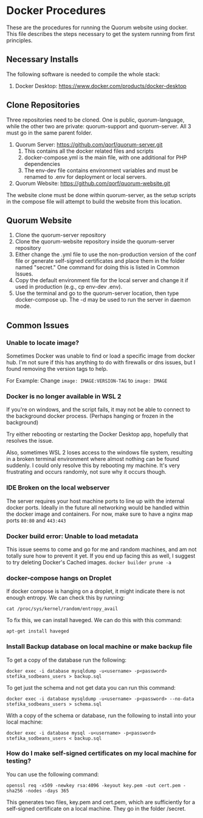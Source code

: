 # Docker Procedures

These are the procedures for running the Quorum website using docker. This file 
describes the steps necessary to get the system running from first principles. 


## Necessary Installs

The following software is needed to compile the whole stack:

1. Docker Desktop: https://www.docker.com/products/docker-desktop

## Clone Repositories

Three repositories need to be cloned. One is public, quorum-language, while the other two are private: quorum-support and quorum-server. All 3 must go in the same parent folder.



1. Quorum Server: https://github.com/qorf/quorum-server.git
    1. This contains all the docker related files and scripts
    2. docker-compose.yml is the main file, with one additional for PHP dependencies
    3. The env-dev file contains environment variables and must be renamed to .env for deployment or local servers.
2. Quorum Website: https://github.com/qorf/quorum-website.git

The website clone must be done within quorum-server, as the setup scripts in the compose file will attempt to build the website from this location.

## Quorum Website

1. Clone the quorum-server repository
2. Clone the quorum-website repository inside the quorum-server repository
3. Either change the .yml file to use the non-production version of the conf file or generate self-signed certificates and place them in the folder named "secret." One command for doing this is listed in Common Issues.
4. Copy the default environment file for the local server and change it if used in production (e.g., cp env-dev .env).
5. Use the terminal and go to the quorum-server location, then type docker-compose up. The -d may be used to run the server in daemon mode.


## Common Issues

### Unable to locate image?
Sometimes Docker was unable to find or load a specific image from docker hub. I'm not sure if this has anything to do with firewalls or dns issues, but I found removing the version tags to help.

For Example: Change `image: IMAGE:VERSION-TAG` to `image: IMAGE`

### Docker is no longer available in WSL 2
If you're on windows, and the script fails, it may not be able to connect to the background docker process. (Perhaps hanging or frozen in the background)

Try either rebooting or restarting the Docker Desktop app, hopefully that resolves the issue. 

Also, sometimes WSL 2 loses access to the windows file system, resulting in a broken terminal environment where almost nothing can be found suddenly. 
I could only resolve this by rebooting my machine. It's very frustrating and occurs randomly, not sure why it occurs though. 

### IDE Broken on the local webserver
The server requires your host machine ports to line up with the internal docker ports. Ideally in the future all networking would be handled within the docker image and containers. For now, make sure to have a nginx map ports `80:80` and `443:443`

### Docker build error: Unable to load metadata 
This issue seems to come and go for me and random machines, and am not totally sure how to prevent it yet. 
If you end up facing this as well, I suggest to try deleting Docker's Cached images.
`docker builder prune -a`

### docker-compose hangs on Droplet

If docker compose is hanging on a droplet, it might indicate there is not enough entropy. We can check this by running:

    cat /proc/sys/kernel/random/entropy_avail

To fix this, we can install haveged. We can do this with this command:

    apt-get install haveged

### Install Backup database on local machine or make backup file

To get a copy of the database run the following:

    docker exec -i database mysqldump -u<username> -p<password> stefika_sodbeans_users > backup.sql

To get just the schema and not get data you can run this command: 

    docker exec -i database mysqldump -u<username> -p<password> --no-data stefika_sodbeans_users > schema.sql   

With a copy of the schema or database, run the following to install into your local machine:

    docker exec -i database mysql -u<username> -p<password> stefika_sodbeans_users < backup.sql

### How do I make self-signed certificates on my local machine for testing?

You can use the following command:

    openssl req -x509 -newkey rsa:4096 -keyout key.pem -out cert.pem -sha256 -nodes -days 365

This generates two files, key.pem and cert.pem, which are sufficiently for a self-signed certificate on a local machine. They go in the folder /secret.
